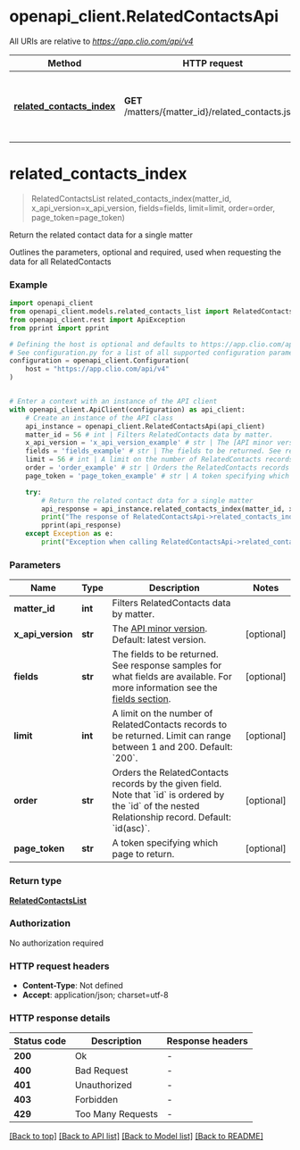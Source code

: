 # openapi_client.RelatedContactsApi

All URIs are relative to *https://app.clio.com/api/v4*

Method | HTTP request | Description
------------- | ------------- | -------------
[**related_contacts_index**](RelatedContactsApi.md#related_contacts_index) | **GET** /matters/{matter_id}/related_contacts.json | Return the related contact data for a single matter


# **related_contacts_index**
> RelatedContactsList related_contacts_index(matter_id, x_api_version=x_api_version, fields=fields, limit=limit, order=order, page_token=page_token)

Return the related contact data for a single matter

Outlines the parameters, optional and required, used when requesting the data for all RelatedContacts

### Example


```python
import openapi_client
from openapi_client.models.related_contacts_list import RelatedContactsList
from openapi_client.rest import ApiException
from pprint import pprint

# Defining the host is optional and defaults to https://app.clio.com/api/v4
# See configuration.py for a list of all supported configuration parameters.
configuration = openapi_client.Configuration(
    host = "https://app.clio.com/api/v4"
)


# Enter a context with an instance of the API client
with openapi_client.ApiClient(configuration) as api_client:
    # Create an instance of the API class
    api_instance = openapi_client.RelatedContactsApi(api_client)
    matter_id = 56 # int | Filters RelatedContacts data by matter.
    x_api_version = 'x_api_version_example' # str | The [API minor version](#section/Minor-Versions). Default: latest version. (optional)
    fields = 'fields_example' # str | The fields to be returned. See response samples for what fields are available. For more information see the [fields section](#section/Fields). (optional)
    limit = 56 # int | A limit on the number of RelatedContacts records to be returned. Limit can range between 1 and 200. Default: `200`. (optional)
    order = 'order_example' # str | Orders the RelatedContacts records by the given field. Note that `id` is ordered by the `id` of the nested Relationship record. Default: `id(asc)`. (optional)
    page_token = 'page_token_example' # str | A token specifying which page to return. (optional)

    try:
        # Return the related contact data for a single matter
        api_response = api_instance.related_contacts_index(matter_id, x_api_version=x_api_version, fields=fields, limit=limit, order=order, page_token=page_token)
        print("The response of RelatedContactsApi->related_contacts_index:\n")
        pprint(api_response)
    except Exception as e:
        print("Exception when calling RelatedContactsApi->related_contacts_index: %s\n" % e)
```



### Parameters


Name | Type | Description  | Notes
------------- | ------------- | ------------- | -------------
 **matter_id** | **int**| Filters RelatedContacts data by matter. | 
 **x_api_version** | **str**| The [API minor version](#section/Minor-Versions). Default: latest version. | [optional] 
 **fields** | **str**| The fields to be returned. See response samples for what fields are available. For more information see the [fields section](#section/Fields). | [optional] 
 **limit** | **int**| A limit on the number of RelatedContacts records to be returned. Limit can range between 1 and 200. Default: &#x60;200&#x60;. | [optional] 
 **order** | **str**| Orders the RelatedContacts records by the given field. Note that &#x60;id&#x60; is ordered by the &#x60;id&#x60; of the nested Relationship record. Default: &#x60;id(asc)&#x60;. | [optional] 
 **page_token** | **str**| A token specifying which page to return. | [optional] 

### Return type

[**RelatedContactsList**](RelatedContactsList.md)

### Authorization

No authorization required

### HTTP request headers

 - **Content-Type**: Not defined
 - **Accept**: application/json; charset=utf-8

### HTTP response details

| Status code | Description | Response headers |
|-------------|-------------|------------------|
**200** | Ok |  -  |
**400** | Bad Request |  -  |
**401** | Unauthorized |  -  |
**403** | Forbidden |  -  |
**429** | Too Many Requests |  -  |

[[Back to top]](#) [[Back to API list]](../README.md#documentation-for-api-endpoints) [[Back to Model list]](../README.md#documentation-for-models) [[Back to README]](../README.md)

